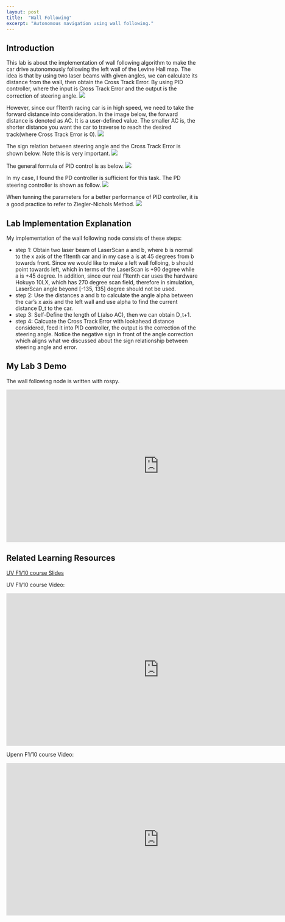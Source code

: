 ```yaml
---
layout: post
title:  "Wall Following"
excerpt: "Autonomous navigation using wall following."
---
```


## Introduction

This lab is about the implementation of wall following algorithm to make the car drive autonomously following the left wall of the Levine Hall map. The idea is that by using two laser beams with given angles, we can calculate its distance from the wall, then obtain the Cross Track Error. By using PID controller, where the input is Cross Track Error and the output is the correction of steering angle.
<img src="/myf1tenth/assets/wall_following_noAC.png">

However, since our f1tenth racing car is in high speed, we need to take the forward distance into consideration. In the image below, the forward distance is denoted as AC. It is a user-defined value. The smaller AC is, the shorter distance you want the car to traverse to reach the desired track(where Cross Track Error is 0).
<img src="/myf1tenth/assets/wall_following_AC.png">

The sign relation between steering angle and the Cross Track Error is shown below. Note this is very important. 
<img src="/myf1tenth/assets/wall_following_sign.png">

The general formula of PID control is as below.
<img src="/myf1tenth/assets/wall_following_pid.png">

In my case, I found the PD controller is sufficient for this task. The PD steering controller is shown as follow.
<img src="/myf1tenth/assets/wall_following_pd.png">

When tunning the parameters for a better performance of PID controller, it is a good practice to refer to Ziegler-Nichols Method. 
<img src="/myf1tenth/assets/wall_following_pid_tunning.png">


## Lab Implementation Explanation 

My implementation of the wall following node consists of these steps:

* step 1:
  Obtain two laser beam of LaserScan a and b, where b is normal to the x axis of the f1tenth car and in my case a is at 45 degrees from b towards front. Since we would like to make a left wall folloing, b should point towards left, which in terms of the LaserScan is +90 degree while a is +45 degree.
  In addition, since our real f1tenth car uses the hardware Hokuyo 10LX, which has 270 degree scan field, therefore in simulation, LaserScan angle beyond [-135, 135] degree should not be used.
* step 2:
  Use the distances a and b to calculate the angle alpha between the car’s x axis and the left wall and use alpha to find the current distance D_t to the car. 
* step 3:
  Self-Define the length of L(also AC), then we can obtain D_t+1.
* step 4:
  Calcuate the Cross Track Error with lookahead distance considered, feed it into PID controller, the output is the correction of the steering angle. Notice the negative sign in front of the angle correction which aligns what we discussed about the sign relationship between steering angle and error.


## My Lab 3 Demo

The wall following node is written with rospy.
<iframe width="800" height="400" src="https://www.youtube.com/embed/fJCXhTbDnV4" frameborder="0" allow="accelerometer; autoplay; clipboard-write; encrypted-media; gyroscope; picture-in-picture" allowfullscreen></iframe>

## Related Learning Resources
[UV F1/10 course Slides](https://linklab-uva.github.io/autonomousracing/assets/files/Wall_Following.pdf)

UV F1/10 course Video: 
<iframe width="800" height="400" src="https://www.youtube.com/embed/3QhPO0mgv2A" frameborder="0" allow="accelerometer; autoplay; clipboard-write; encrypted-media; gyroscope; picture-in-picture" allowfullscreen></iframe>

Upenn F1/10 course Video: 
<iframe width="800" height="400" src="https://www.youtube.com/embed/PVRcJf4Rj9U" frameborder="0" allow="accelerometer; autoplay; clipboard-write; encrypted-media; gyroscope; picture-in-picture" allowfullscreen></iframe>






